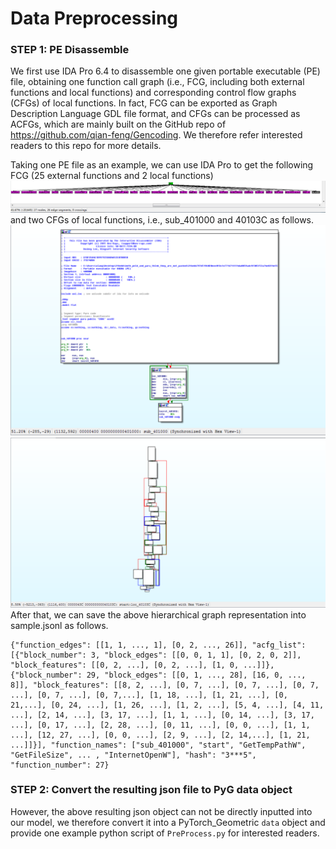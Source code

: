 # Data Preprocessing 

### STEP 1: PE Disassemble

We first use IDA Pro 6.4 to disassemble one given portable executable (PE) file, obtaining one function call graph (i.e., FCG, including both external functions and local functions) and corresponding control flow graphs (CFGs) of local functions.
In fact, FCG can be exported as Graph Description Language GDL file format, and CFGs can be processed as ACFGs, which are mainly built on the GitHub repo of https://github.com/qian-feng/Gencoding.
We therefore refer interested readers to this repo for more details.

Taking one PE file as an example, we can use IDA Pro to get the following FCG (25 external functions and 2 local functions)
![system](./FunctionCallGraph.png)
and two CFGs of local functions, i.e., sub_401000 and 40103C as follows.
![system](./sub_401000.png)
![system](./sub_40103C.png)
After that, we can save the above hierarchical graph representation into sample.jsonl as follows.

```
{"function_edges": [[1, 1, ..., 1], [0, 2, ..., 26]], "acfg_list": [{"block_number": 3, "block_edges": [[0, 0, 1, 1], [0, 2, 0, 2]], "block_features": [[0, 2, ...], [0, 2, ...], [1, 0, ...]]}, {"block_number": 29, "block_edges": [[0, 1, ..., 28], [16, 0, ..., 8]], "block_features": [[8, 2, ...], [0, 7, ...], [0, 7, ...], [0, 7, ...], [0, 7, ...], [0, 7,...], [1, 18, ...], [1, 21, ...], [0, 21,...], [0, 24, ...], [1, 26, ...], [1, 2, ...], [5, 4, ...], [4, 11, ...], [2, 14, ...], [3, 17, ...], [1, 1, ...], [0, 14, ...], [3, 17, ...], [0, 17, ...], [2, 28, ...], [0, 11, ...], [0, 0, ...], [1, 1, ...], [12, 27, ...], [0, 0, ...], [2, 9, ...], [2, 14,...], [1, 21, ...]]}], "function_names": ["sub_401000", "start", "GetTempPathW", "GetFileSize", ... , "InternetOpenW"], "hash": "3***5", "function_number": 27}
```

### STEP 2: Convert the resulting json file to PyG data object
However, the above resulting json object can not be directly inputted into our model, we therefore convert it into a PyTorch_Geometric `data` object and provide one example python script of `PreProcess.py` for interested readers.